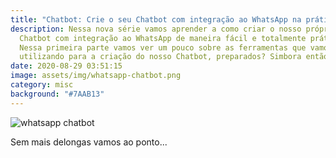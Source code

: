 ```yaml
---
title: "Chatbot: Crie o seu Chatbot com integração ao WhatsApp na prática"
description: Nessa nova série vamos aprender a como criar o nosso próprio
  Chatbot com integração ao WhatsApp de maneira fácil e totalmente prático.
  Nessa primeira parte vamos ver um pouco sobre as ferramentas que vamos estar
  utilizando para a criação do nosso Chatbot, preparados? Simbora então!!!
date: 2020-08-29 03:51:15
image: assets/img/whatsapp-chatbot.png
category: misc
background: "#7AAB13"
---
```

![whatsapp chatbot](/assets/img/whatsapp-chatbot.png)

Sem mais delongas vamos ao ponto...